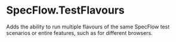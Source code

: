 # SpecFlow.TestFlavours
Adds the ability to run multiple flavours of the same SpecFlow test scenarios or entire features, such as for different browsers.
